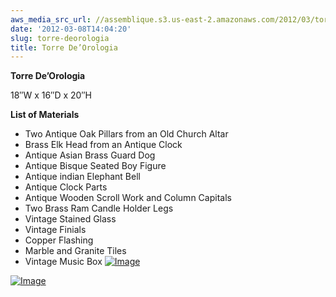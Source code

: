 ```yaml
---
aws_media_src_url: //assemblique.s3.us-east-2.amazonaws.com/2012/03/torre-dellorologio-blck1.jpg
date: '2012-03-08T14:04:20'
slug: torre-deorologia
title: Torre De’Orologia
---
```


 **Torre De’Orologia**

 18″W x 16″D x 20″H

 **List of Materials**

  * Two Antique Oak Pillars from an Old Church Altar
 * Brass Elk Head from an Antique Clock
 * Antique Asian Brass Guard Dog
 * Antique Bisque Seated Boy Figure
 * Antique indian Elephant Bell
 * Antique Clock Parts
 * Antique Wooden Scroll Work and Column Capitals
 * Two Brass Ram Candle Holder Legs
 * Vintage Stained Glass
 * Vintage Finials
 * Copper Flashing
 * Marble and Granite Tiles
 * Vintage Music Box
  [![Image](//assemblique.s3.us-east-2.amazonaws.com/2012/03/torre-dellorologio-blck1.jpg?w=487)](//assemblique.s3.us-east-2.amazonaws.com/2012/03/torre-dellorologio-blck1.jpg)

 [![Image](//assemblique.s3.us-east-2.amazonaws.com/2012/03/torre-dellorologio.jpg?w=487)](//assemblique.s3.us-east-2.amazonaws.com/2012/03/torre-dellorologio.jpg)